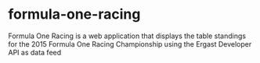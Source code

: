 # formula-one-racing
Formula One Racing is a web application that displays the table standings for the 2015 Formula One Racing Championship using the Ergast Developer API as data feed
